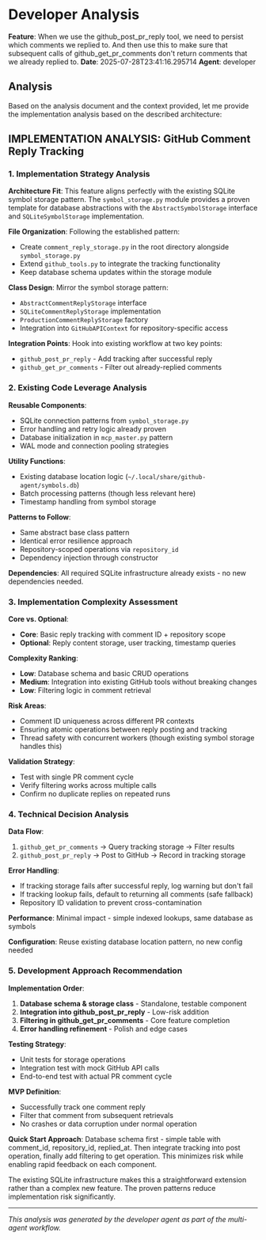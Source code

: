 # Developer Analysis

**Feature**: When we use the github_post_pr_reply tool, we need to persist which comments we replied to. And then use this to make sure that subsequent calls of github_get_pr_comments don't return comments that we already replied to.
**Date**: 2025-07-28T23:41:16.295714
**Agent**: developer

## Analysis

Based on the analysis document and the context provided, let me provide the implementation analysis based on the described architecture:

## IMPLEMENTATION ANALYSIS: GitHub Comment Reply Tracking

### 1. **Implementation Strategy Analysis**

**Architecture Fit**: This feature aligns perfectly with the existing SQLite symbol storage pattern. The `symbol_storage.py` module provides a proven template for database abstractions with the `AbstractSymbolStorage` interface and `SQLiteSymbolStorage` implementation.

**File Organization**: Following the established pattern:
- Create `comment_reply_storage.py` in the root directory alongside `symbol_storage.py`
- Extend `github_tools.py` to integrate the tracking functionality
- Keep database schema updates within the storage module

**Class Design**: Mirror the symbol storage pattern:
- `AbstractCommentReplyStorage` interface
- `SQLiteCommentReplyStorage` implementation 
- `ProductionCommentReplyStorage` factory
- Integration into `GitHubAPIContext` for repository-specific access

**Integration Points**: Hook into existing workflow at two key points:
- `github_post_pr_reply` - Add tracking after successful reply
- `github_get_pr_comments` - Filter out already-replied comments

### 2. **Existing Code Leverage Analysis**

**Reusable Components**: 
- SQLite connection patterns from `symbol_storage.py`
- Error handling and retry logic already proven
- Database initialization in `mcp_master.py` pattern
- WAL mode and connection pooling strategies

**Utility Functions**: 
- Existing database location logic (`~/.local/share/github-agent/symbols.db`)
- Batch processing patterns (though less relevant here)
- Timestamp handling from symbol storage

**Patterns to Follow**:
- Same abstract base class pattern
- Identical error resilience approach
- Repository-scoped operations via `repository_id`
- Dependency injection through constructor

**Dependencies**: All required SQLite infrastructure already exists - no new dependencies needed.

### 3. **Implementation Complexity Assessment**

**Core vs. Optional**:
- **Core**: Basic reply tracking with comment ID + repository scope
- **Optional**: Reply content storage, user tracking, timestamp queries

**Complexity Ranking**:
- **Low**: Database schema and basic CRUD operations
- **Medium**: Integration into existing GitHub tools without breaking changes
- **Low**: Filtering logic in comment retrieval

**Risk Areas**:
- Comment ID uniqueness across different PR contexts
- Ensuring atomic operations between reply posting and tracking
- Thread safety with concurrent workers (though existing symbol storage handles this)

**Validation Strategy**: 
- Test with single PR comment cycle
- Verify filtering works across multiple calls
- Confirm no duplicate replies on repeated runs

### 4. **Technical Decision Analysis**

**Data Flow**:
1. `github_get_pr_comments` → Query tracking storage → Filter results
2. `github_post_pr_reply` → Post to GitHub → Record in tracking storage

**Error Handling**:
- If tracking storage fails after successful reply, log warning but don't fail
- If tracking lookup fails, default to returning all comments (safe fallback)
- Repository ID validation to prevent cross-contamination

**Performance**: Minimal impact - simple indexed lookups, same database as symbols

**Configuration**: Reuse existing database location pattern, no new config needed

### 5. **Development Approach Recommendation**

**Implementation Order**:
1. **Database schema & storage class** - Standalone, testable component
2. **Integration into github_post_pr_reply** - Low-risk addition
3. **Filtering in github_get_pr_comments** - Core feature completion
4. **Error handling refinement** - Polish and edge cases

**Testing Strategy**:
- Unit tests for storage operations
- Integration test with mock GitHub API calls
- End-to-end test with actual PR comment cycle

**MVP Definition**: 
- Successfully track one comment reply
- Filter that comment from subsequent retrievals
- No crashes or data corruption under normal operation

**Quick Start Approach**:
Database schema first - simple table with comment_id, repository_id, replied_at. Then integrate tracking into post operation, finally add filtering to get operation. This minimizes risk while enabling rapid feedback on each component.

The existing SQLite infrastructure makes this a straightforward extension rather than a complex new feature. The proven patterns reduce implementation risk significantly.

---
*This analysis was generated by the developer agent as part of the multi-agent workflow.*
